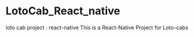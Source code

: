 # LotoCab_React_native
loto cab project : react-native
This is a React-Native Project for Loto-cabs
